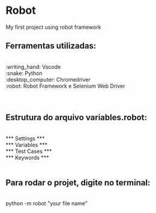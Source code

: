 # Robot
My first project using robot framework

## Ferramentas utilizadas:
<br>
:writing_hand: Vscode <br>
:snake: Python <br>
:desktop_computer: Chromedriver <br>
:robot: Robot Framework e Selenium Web Driver <br>
<br>
<br>

## Estrutura do arquivo variables.robot: 
<br>
*** Settings ***
<br>
*** Variables ***
<br>
*** Test Cases ***
<br>
*** Keywords ***
<br>
<br>

## Para rodar o projet, digite no terminal:
<br>
 python -m robot "your file name"